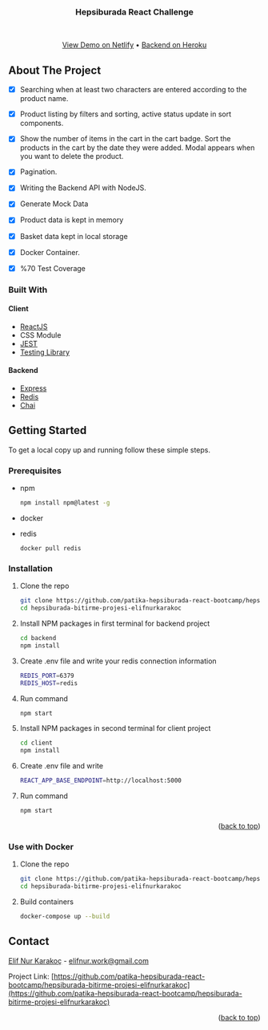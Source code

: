 <p align="center">
    <h3 align="center">Hepsiburada React Challenge</h3>
    <br />
        <p align="center">
        <a href="https://hepsiburada-react-challenge.netlify.app/">View Demo on Netlify</a>
        • 
        <a href="https://vast-bastion-74432.herokuapp.com/">Backend on Heroku</a>
    </p>
</p>


<!-- ABOUT THE PROJECT -->
## About The Project

- [x] Searching when at least two characters are entered according to the product name.
- [x] Product listing by filters and sorting, active status update in sort components.
- [x] Show the number of items in the cart in the cart badge. Sort the products in the cart by the date they were added. Modal appears when you want to delete the product.
- [x] Pagination.
- [x] Writing the Backend API with NodeJS.
- [x] Generate Mock Data
- [x] Product data is kept in memory
- [x] Basket data kept in local storage
- [x] Docker Container.
- [x] %70 Test Coverage



### Built With
#### Client
* [ReactJS](https://reactjs.org/)
* CSS Module
* [JEST](https://jestjs.io/)
* [Testing Library](https://testing-library.com/)

#### Backend
* [Express](https://expressjs.com/)
* [Redis](https://redis.io/)
* [Chai](https://www.chaijs.com/)


<!-- GETTING STARTED -->
## Getting Started

To get a local copy up and running follow these simple steps.

### Prerequisites

* npm
  ```sh
  npm install npm@latest -g
  ```
* docker

* redis
    ```
    docker pull redis
    ```

### Installation

1. Clone the repo
   ```sh
   git clone https://github.com/patika-hepsiburada-react-bootcamp/hepsiburada-bitirme-projesi-elifnurkarakoc.git
   cd hepsiburada-bitirme-projesi-elifnurkarakoc
   ```
2. Install NPM packages in first terminal for backend project 
   ```sh
   cd backend
   npm install
   ```
3. Create .env file and write your redis connection information
   ```sh
   REDIS_PORT=6379
   REDIS_HOST=redis
   ```
4. Run command
   ```sh
   npm start
   ```

5. Install NPM packages in second terminal for client project
   ```sh
   cd client
   npm install
   ```
6. Create .env file and write
   ```sh
   REACT_APP_BASE_ENDPOINT=http://localhost:5000
   ```
7. Run command
   ```sh
   npm start
   ```
<p align="right">(<a href="#top">back to top</a>)</p>

### Use with Docker
1. Clone the repo
   ```sh
   git clone https://github.com/patika-hepsiburada-react-bootcamp/hepsiburada-bitirme-projesi-elifnurkarakoc.git
   cd hepsiburada-bitirme-projesi-elifnurkarakoc
   ```
2. Build containers
   ```sh
   docker-compose up --build
   ```
<!-- CONTACT -->
## Contact

[Elif Nur Karakoç](https://tr.linkedin.com/in/elif-nur-karakoc) - elifnur.work@gmail.com

Project Link: [https://github.com/patika-hepsiburada-react-bootcamp/hepsiburada-bitirme-projesi-elifnurkarakoc](https://github.com/patika-hepsiburada-react-bootcamp/hepsiburada-bitirme-projesi-elifnurkarakoc)

<p align="right">(<a href="#top">back to top</a>)</p>